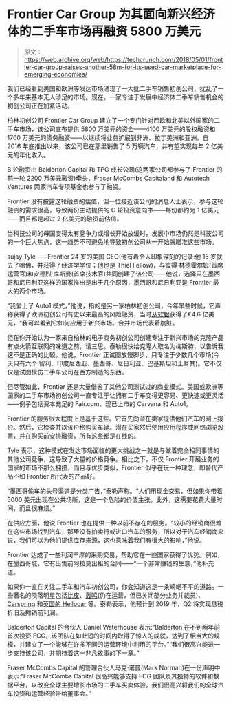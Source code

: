 # Frontier Car Group 为其面向新兴经济体的二手车市场再融资 5800 万美元 

> 原文：<https://web.archive.org/web/https://techcrunch.com/2018/05/01/frontier-car-group-raises-another-58m-for-its-used-car-marketplace-for-emerging-economies/>

我们已经看到美国和欧洲等发达市场涌现了一大批二手车销售初创公司，扰乱了一个多年来基本无人涉足的市场。现在，一家专注于发展中经济体二手车销售机会的初创公司正在加紧活动。

柏林初创公司 Frontier Car Group 建立了一个专门针对西欧和北美以外国家的二手车市场，该公司宣布提供 5800 万美元的资金——4100 万美元的股权融资和 1700 万美元的债务融资——以继续将业务扩展到非洲、拉丁美洲和亚洲。自 2016 年底推出以来，该公司已在那里销售了 5 万辆汽车，并有望实现每年 2 亿美元的年化收入。

B 轮融资由 Balderton Capital 和 TPG 成长公司(这两家公司都参与了 Frontier 的前一轮 2200 万美元融资)牵头，Fraser McCombs Capitaland 和 Autotech Ventures 两家汽车专项基金也参与了融资。

Frontier 没有披露这轮融资的估值，但一位接近该公司的消息人士表示，参与这轮融资的需求很高，导致两份主动提供的 C 轮投资意向书——每份都约为 1 亿美元——而且都是超过 2 亿美元的融资前估值。

当科技公司的母国变得太有竞争力或增长开始放缓时，发展中市场仍然是科技公司的一个巨大焦点，这一趋势不可避免地导致初创公司从一开始就瞄准这些市场。

sujay Tyle——Frontier 24 岁的美国 CEO(他有着令人印象深刻的记录:他 15 岁就去了哈佛，并获得了经济学学位；他也是 Thiel Fellow)，与彼得·林德霍尔姆(首席运营官)和安德烈·库斯曼(首席技术官)共同创建了该公司——他说，选择只在墨西哥和尼日利亚这样的国家推出是出于几个原因，墨西哥和尼日利亚是 Frontier 最大的两个市场。

“我爱上了 Auto1 模式，”他说，指的是另一家柏林初创公司，今年早些时候，它声称获得了欧洲初创公司有史以来最高的风险融资，当时[从软银](https://web.archive.org/web/20221205120926/https://techcrunch.com/2018/01/15/softbank-invests-e460m-in-germanys-auto1-car-dealer-platform/)获得了€4.6 亿美元，“我可以看到它如何应用于新兴市场。合并市场代表着肮脏。

但在你开始认为一家来自柏林的电子商务初创公司创建专注于新兴市场的克隆产品有点火箭互联网的味道之前，请三思。泰勒很快给克隆人取名为梅斯特，以告诉我这不是正确的比较。他说，Frontier 正试图放慢脚步，只专注于少数几个市场(今天只有六个:智利、印度尼西亚、墨西哥、尼日利亚、巴基斯坦和土耳其)。它不仅仅是试图模仿二手车公司在西方制造的东西。

但尽管如此，Frontier 还是大量借鉴了其他公司测试过的商业模式。美国或欧洲等国家的二手车市场初创公司一直专注于让拥有二手车变得更容易、更快速或更灵活——例子包括资本充足的 Fair.com、现已上市的 Carvana 和 Auto1。

Frontier 的服务很大程度上是基于这些。它首先向潜在卖家提供他们汽车的网上报价。然后，它检查并以该价格购买车辆。潜在买家然后使用应用程序或网络浏览股票，并在购买前安排融资，所有这些都是在线的。

Tyle 表示，这种模式在发达市场面临的更大挑战之一就是与做着完全相同事情的其他公司竞争，这导致了大量的价格竞争。相比之下，不仅 Frontier 开展业务的国家的市场不那么拥挤，而且与优步类似，Frontier 似乎在玩一种理念，即替代产品不如 Frontier 所代表的产品好。

“墨西哥偷车的头号渠道是分类广告，”泰勒声称。“人们用现金交易，但如果你带着 5000 美元出现在公共场所，这是一个危险的价值主张。此外，这需要花费大量时间，而且很麻烦。”

在供应方面，他说 Frontier 也在提供一种以前不存在的服务。“较小的经销商很难在这些市场找到汽车，那里没有拍卖行或进口汽车的服务，所以对于汽车经销商来说，我们可以为他们提供库存来源，这也意味着我们有很大的影响，”他说。

Frontier 达成了一些利润丰厚的采购交易，帮助它在一些国家获得了优势。例如，在墨西哥城，它有出售前阿拉莫出租的合同——“一个非常赚钱的生意，”他补充道。

如果你一直在关注二手车和汽车初创公司，你会知道这是一条崎岖不平的道路。一些著名的陨落明星包括[比皮](https://web.archive.org/web/20221205120926/https://techcrunch.com/2017/02/16/car-startup-beepi-sold-for-parts-after-potential-exits-to-fair-and-then-dgdg-broke-down/)、[轰鸣](https://web.archive.org/web/20221205120926/https://techcrunch.com/2018/03/05/used-car-site-vroom-lays-off-staff-25-50-says-source-as-it-halts-dallas-and-indiana-operations/)(仍在运营，但已关闭部分业务并裁员)、 [Carspring](https://web.archive.org/web/20221205120926/https://techcrunch.com/2017/10/10/rocket-carspring/) 和[英国的 Hellocar](https://web.archive.org/web/20221205120926/https://techcrunch.com/2017/11/06/hellocar-to-close/) 等。泰勒表示，他预计到 2019 年，Q2 将实现息税折旧及摊销前利润。

Balderton Capital 的合伙人 Daniel Waterhouse 表示:“Balderton 在不到两年前首次投资 FCG，该团队在如此短的时间内取得了惊人的成就，达到了相当大的规模，并建立了一个能够在许多不同的运营环境中利用的平台。”“我们很高兴能进一步支持该公司，并期待着这一非凡故事的下一章。”

Fraser McCombs Capital 的管理合伙人马克·诺曼(Mark Norman)在一份声明中表示:“Fraser McCombs Capital 很高兴能够支持 FCG 团队及其独特的软件和数据平台，以改变全球主要增长市场的二手车买卖体验。我们很高兴将我们的全球汽车投资和运营经验带给董事会。”